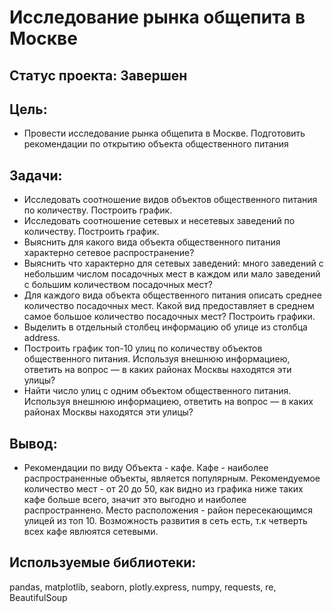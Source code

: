 #  Исследование рынка общепита в Москве
## Статус проекта: Завершен

## Цель:
- Провести исследование рынка общепита в Москве. Подготовить рекомендации по открытию объекта общественного питания

## Задачи:
- Исследовать соотношение видов объектов общественного питания по количеству. Построить график.
- Исследовать соотношение сетевых и несетевых заведений по количеству. Построить график.
- Выяснить для какого вида объекта общественного питания характерно сетевое распространение?
- Выяснить что характерно для сетевых заведений: много заведений с небольшим числом посадочных мест в каждом или мало заведений с большим количеством посадочных мест?
- Для каждого вида объекта общественного питания описать среднее количество посадочных мест. Какой вид предоставляет в среднем самое большое количество посадочных мест? Построить графики.
- Выделить в отдельный столбец информацию об улице из столбца address.
- Построить график топ-10 улиц по количеству объектов общественного питания. Используя внешнюю информациею, ответить на вопрос — в каких районах Москвы находятся эти улицы?
- Найти число улиц с одним объектом общественного питания. Используя внешнюю информациею, ответить на вопрос — в каких районах Москвы находятся эти улицы?

## Вывод:
- Рекомендации по виду Объекта - кафе. Кафе - наиболее распространенные объекты, является популярным. Рекомендуемое количество мест - от 20 до 50, как видно из графика ниже таких кафе больше всего, значит это выгодно и наиболее распространнено. Место расположения - район пересекающимся улицей из топ 10. Возможность развития в сеть есть, т.к четверть всех кафе явлюятся сетевыми.

## Используемые библиотеки:
pandas, matplotlib, seaborn, plotly.express, numpy, requests, re, BeautifulSoup
